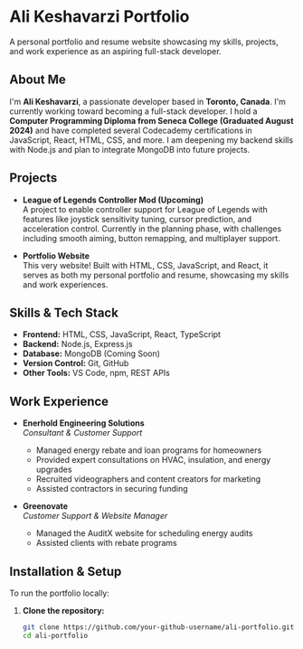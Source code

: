 # Ali Keshavarzi Portfolio

A personal portfolio and resume website showcasing my skills, projects, and work experience as an aspiring full-stack developer.

## About Me

I'm **Ali Keshavarzi**, a passionate developer based in **Toronto, Canada**. I'm currently working toward becoming a full-stack developer. I hold a **Computer Programming Diploma from Seneca College (Graduated August 2024)** and have completed several Codecademy certifications in JavaScript, React, HTML, CSS, and more. I am deepening my backend skills with Node.js and plan to integrate MongoDB into future projects.

## Projects

- **League of Legends Controller Mod (Upcoming)**  
  A project to enable controller support for League of Legends with features like joystick sensitivity tuning, cursor prediction, and acceleration control. Currently in the planning phase, with challenges including smooth aiming, button remapping, and multiplayer support.

- **Portfolio Website**  
  This very website! Built with HTML, CSS, JavaScript, and React, it serves as both my personal portfolio and resume, showcasing my skills and work experiences.

## Skills & Tech Stack

- **Frontend:** HTML, CSS, JavaScript, React, TypeScript  
- **Backend:** Node.js, Express.js  
- **Database:** MongoDB (Coming Soon)  
- **Version Control:** Git, GitHub  
- **Other Tools:** VS Code, npm, REST APIs

## Work Experience

- **Enerhold Engineering Solutions**  
  *Consultant & Customer Support*  
  - Managed energy rebate and loan programs for homeowners  
  - Provided expert consultations on HVAC, insulation, and energy upgrades  
  - Recruited videographers and content creators for marketing  
  - Assisted contractors in securing funding

- **Greenovate**  
  *Customer Support & Website Manager*  
  - Managed the AuditX website for scheduling energy audits  
  - Assisted clients with rebate programs

## Installation & Setup

To run the portfolio locally:

1. **Clone the repository:**

   ```bash
   git clone https://github.com/your-github-username/ali-portfolio.git
   cd ali-portfolio